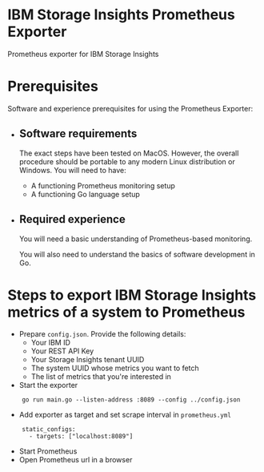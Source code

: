 # IBM Storage Insights Prometheus Exporter
Prometheus exporter for IBM Storage Insights

# Prerequisites
Software and experience prerequisites for using the Prometheus Exporter:
- ## Software requirements
  The exact steps have been tested on MacOS. However, the overall procedure should be portable to any modern Linux distribution or Windows.
  You will need to have:
  - A functioning Prometheus monitoring setup
  - A functioning Go language setup
- ## Required experience
  You will need a basic understanding of Prometheus-based monitoring.
  
  You will also need to understand the basics of software development in Go.

# Steps to export IBM Storage Insights metrics of a system to Prometheus
- Prepare `config.json`. Provide the following details:
  - Your IBM ID
  - Your REST API Key
  - Your Storage Insights tenant UUID
  - The system UUID whose metrics you want to fetch
  - The list of metrics that you're interested in
- Start the exporter
```
    go run main.go --listen-address :8089 --config ../config.json
```
- Add exporter as target and set scrape interval in `prometheus.yml`
```
    static_configs:
      - targets: ["localhost:8089"]
```
- Start Prometheus
- Open Prometheus url in a browser
